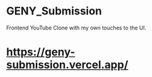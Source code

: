 # GENY_Submission
Frontend YouTube Clone with my own touches to the UI.
# https://geny-submission.vercel.app/
